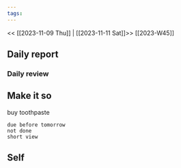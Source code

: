 ```yaml
---
tags:
---
```

<< [[2023-11-09 Thu]] | [[2023-11-11 Sat]]>>
[[2023-W45]]

## Daily report

### Daily review
## Make it so

buy toothpaste
```tasks
due before tomorrow
not done
short view
```

## Self

